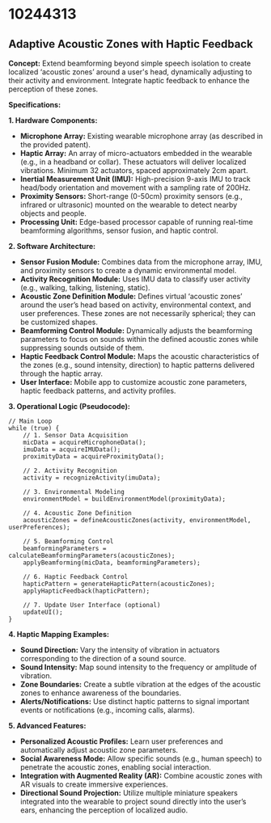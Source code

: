 # 10244313

## Adaptive Acoustic Zones with Haptic Feedback

**Concept:** Extend beamforming beyond simple speech isolation to create localized ‘acoustic zones’ around a user's head, dynamically adjusting to their activity and environment. Integrate haptic feedback to enhance the perception of these zones.

**Specifications:**

**1. Hardware Components:**

*   **Microphone Array:** Existing wearable microphone array (as described in the provided patent).
*   **Haptic Array:** An array of micro-actuators embedded in the wearable (e.g., in a headband or collar). These actuators will deliver localized vibrations. Minimum 32 actuators, spaced approximately 2cm apart.
*   **Inertial Measurement Unit (IMU):** High-precision 9-axis IMU to track head/body orientation and movement with a sampling rate of 200Hz.
*   **Proximity Sensors:** Short-range (0-50cm) proximity sensors (e.g., infrared or ultrasonic) mounted on the wearable to detect nearby objects and people.
*   **Processing Unit:** Edge-based processor capable of running real-time beamforming algorithms, sensor fusion, and haptic control.

**2. Software Architecture:**

*   **Sensor Fusion Module:** Combines data from the microphone array, IMU, and proximity sensors to create a dynamic environmental model.
*   **Activity Recognition Module:** Uses IMU data to classify user activity (e.g., walking, talking, listening, static).
*   **Acoustic Zone Definition Module:** Defines virtual ‘acoustic zones’ around the user’s head based on activity, environmental context, and user preferences. These zones are not necessarily spherical; they can be customized shapes.
*   **Beamforming Control Module:** Dynamically adjusts the beamforming parameters to focus on sounds within the defined acoustic zones while suppressing sounds outside of them.
*   **Haptic Feedback Control Module:** Maps the acoustic characteristics of the zones (e.g., sound intensity, direction) to haptic patterns delivered through the haptic array. 
*   **User Interface:** Mobile app to customize acoustic zone parameters, haptic feedback patterns, and activity profiles.

**3. Operational Logic (Pseudocode):**

```
// Main Loop
while (true) {
    // 1. Sensor Data Acquisition
    micData = acquireMicrophoneData();
    imuData = acquireIMUData();
    proximityData = acquireProximityData();

    // 2. Activity Recognition
    activity = recognizeActivity(imuData);

    // 3. Environmental Modeling
    environmentModel = buildEnvironmentModel(proximityData);

    // 4. Acoustic Zone Definition
    acousticZones = defineAcousticZones(activity, environmentModel, userPreferences);

    // 5. Beamforming Control
    beamformingParameters = calculateBeamformingParameters(acousticZones);
    applyBeamforming(micData, beamformingParameters);

    // 6. Haptic Feedback Control
    hapticPattern = generateHapticPattern(acousticZones);
    applyHapticFeedback(hapticPattern);

    // 7. Update User Interface (optional)
    updateUI();
}
```

**4. Haptic Mapping Examples:**

*   **Sound Direction:** Vary the intensity of vibration in actuators corresponding to the direction of a sound source.
*   **Sound Intensity:** Map sound intensity to the frequency or amplitude of vibration.
*   **Zone Boundaries:** Create a subtle vibration at the edges of the acoustic zones to enhance awareness of the boundaries.
*   **Alerts/Notifications:** Use distinct haptic patterns to signal important events or notifications (e.g., incoming calls, alarms).

**5.  Advanced Features:**

*   **Personalized Acoustic Profiles:** Learn user preferences and automatically adjust acoustic zone parameters.
*   **Social Awareness Mode:**  Allow specific sounds (e.g., human speech) to penetrate the acoustic zones, enabling social interaction.
*   **Integration with Augmented Reality (AR):**  Combine acoustic zones with AR visuals to create immersive experiences.
*   **Directional Sound Projection:** Utilize multiple miniature speakers integrated into the wearable to project sound directly into the user’s ears, enhancing the perception of localized audio.
